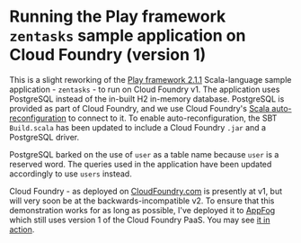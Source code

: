 Running the Play framework `zentasks` sample application on Cloud Foundry (version 1)
===========================

This is a slight reworking of the [Play framework 2.1.1](http://www.playframework.com/documentation/2.1.1/Home) Scala-language sample application - `zentasks` - to run on Cloud Foundry v1. The application uses PostgreSQL instead of the in-built H2 in-memory database. PostgreSQL is provided as part of Cloud Foundry, and we use Cloud Foundry's [Scala auto-reconfiguration](http://blog.cloudfoundry.com/2012/03/12/using-cloud-foundry-services-with-ruby-part-1-auto-reconfiguration/) to connect to it. To enable auto-reconfiguration, the SBT `Build.scala` has been updated to include a Cloud Foundry `.jar` and a PostgreSQL driver. 

PostgreSQL barked on the use of `user` as a table name because `user` is a reserved word. The queries used in the application have been updated accordingly to use `users` instead. 

Cloud Foundry - as deployed on [CloudFoundry.com](httP://www.cloudfoundry.com) is presently at v1, but will very soon be at the backwards-incompatible v2. To ensure that this demonstration works for as long as possible, I've deployed it to [AppFog](http://www.appfog.com) which still uses version 1 of the Cloud Foundry PaaS. You may see [it in action](http://scaladayszentasks.aws.af.cm/).

